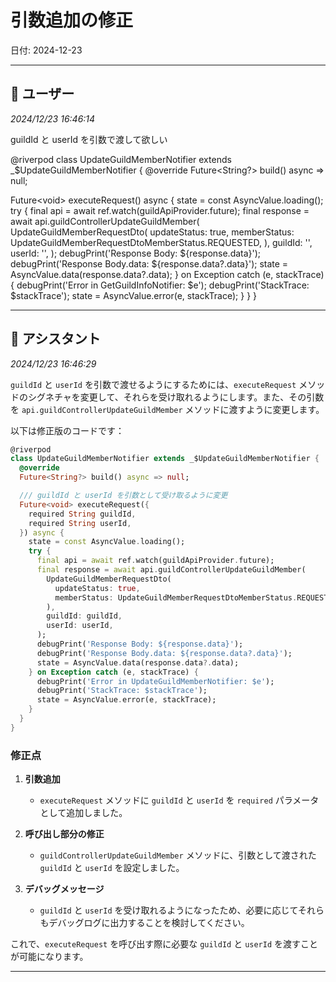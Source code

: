 # 引数追加の修正

日付: 2024-12-23

---

## 👤 ユーザー
*2024/12/23 16:46:14*

guildId と userId を引数で渡して欲しい

@riverpod
class UpdateGuildMemberNotifier extends \_$UpdateGuildMemberNotifier {
  @override
  Future&lt;String?&gt; build() async =&gt; null;

  Future&lt;void&gt; executeRequest() async {
    state = const AsyncValue.loading();
    try {
      final api = await ref.watch(guildApiProvider.future);
      final response = await api.guildControllerUpdateGuildMember(
        UpdateGuildMemberRequestDto(
          updateStatus: true,
          memberStatus: UpdateGuildMemberRequestDtoMemberStatus.REQUESTED,
        ),
        guildId: '',
        userId: '',
      );
      debugPrint('Response Body: ${response.data}');
      debugPrint('Response Body.data: ${response.data?.data}');
      state = AsyncValue.data(response.data?.data);
    } on Exception catch (e, stackTrace) {
      debugPrint('Error in GetGuildInfoNotifier: $e');
      debugPrint('StackTrace: $stackTrace');
      state = AsyncValue.error(e, stackTrace);
    }
  }
}

---

## 🤖 アシスタント
*2024/12/23 16:46:29*

`guildId` と `userId` を引数で渡せるようにするためには、`executeRequest` メソッドのシグネチャを変更して、それらを受け取れるようにします。また、その引数を `api.guildControllerUpdateGuildMember` メソッドに渡すように変更します。

以下は修正版のコードです：

```dart
@riverpod
class UpdateGuildMemberNotifier extends _$UpdateGuildMemberNotifier {
  @override
  Future<String?> build() async => null;

  /// guildId と userId を引数として受け取るように変更
  Future<void> executeRequest({
    required String guildId,
    required String userId,
  }) async {
    state = const AsyncValue.loading();
    try {
      final api = await ref.watch(guildApiProvider.future);
      final response = await api.guildControllerUpdateGuildMember(
        UpdateGuildMemberRequestDto(
          updateStatus: true,
          memberStatus: UpdateGuildMemberRequestDtoMemberStatus.REQUESTED,
        ),
        guildId: guildId,
        userId: userId,
      );
      debugPrint('Response Body: ${response.data}');
      debugPrint('Response Body.data: ${response.data?.data}');
      state = AsyncValue.data(response.data?.data);
    } on Exception catch (e, stackTrace) {
      debugPrint('Error in UpdateGuildMemberNotifier: $e');
      debugPrint('StackTrace: $stackTrace');
      state = AsyncValue.error(e, stackTrace);
    }
  }
}
```

### 修正点
1. **引数追加**
   - `executeRequest` メソッドに `guildId` と `userId` を `required` パラメータとして追加しました。

2. **呼び出し部分の修正**
   - `guildControllerUpdateGuildMember` メソッドに、引数として渡された `guildId` と `userId` を設定しました。

3. **デバッグメッセージ**
   - `guildId` と `userId` を受け取れるようになったため、必要に応じてそれらもデバッグログに出力することを検討してください。

これで、`executeRequest` を呼び出す際に必要な `guildId` と `userId` を渡すことが可能になります。

---
